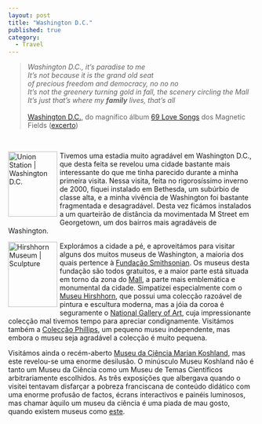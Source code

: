 ```yaml
---
layout: post
title: "Washington D.C."
published: true
category:
  - Travel
---
```

<blockquote><cite>Washington D.C., it’s paradise to me<br/>
It’s not because it is the grand old seat<br/>
of precious freedom and democracy, no no no<br/>
It’s not the greenery turning gold in fall, the scenery circling the Mall<br/>
It’s just that’s where my <strong>family</strong> lives, that’s all</cite><br/><br/>
<a href="http://stephinsongs.wiw.org/tab/69ls2.html#14">Washington D.C.</a>, do magnífico álbum <a href="http://www.houseoftomorrow.com/tmf_cd_69ls.php">69 Love Songs</a> dos Magnetic Fields (<a href="http://nubule.nu/homeless/688/WashingtonDCExcerpt.mp3">excerto</a>)</blockquote><br/>
<p><a href="http://olifante.blogs.com/covil/images/IMGP42681.html" onclick="window.open('http://olifante.blogs.com/covil/images/IMGP42681.html','popup','width=300,height=400,scrollbars=no,resizable=no,toolbar=no,directories=no,location=no,menubar=no,status=no,left=0,top=0'); return false"><img alt="Union Station | Washington D.C." src="http://olifante.blogs.com/covil/images/IMGP4268-thumb.jpg" width="100" height="133" border="0" style="float: left; margin: 0px 5px 5px 0px;" /></a>Tivemos uma estadia muito agradável em Washington D.C., que desta feita se revelou uma cidade bastante mais interessante do que me tinha parecido durante a minha primeira visita. Nessa visita, feita no rigorosíssimo inverno de 2000, fiquei instalado em Bethesda, um subúrbio de classe alta, e a minha vivência de Washington foi bastante fragmentada e desagradável. Desta vez ficámos instalados a um quarteirão de distância da movimentada M Street em Georgetown, um dos bairros mais agradáveis de Washington.</p>

<p><a href="http://olifante.blogs.com/covil/images/Hirshhorn.html" onclick="window.open('http://olifante.blogs.com/covil/images/Hirshhorn.html','popup','width=399,height=533,scrollbars=no,resizable=no,toolbar=no,directories=no,location=no,menubar=no,status=no,left=0,top=0'); return false"><img alt="Hirshhorn Museum | Sculpture" src="http://olifante.blogs.com/covil/images/Hirshhorn-thumb.jpg" width="100" height="133" border="0" style="float: left; margin: 0px 5px 5px 0px;" /></a>Explorámos a cidade a pé, e aproveitámos para visitar alguns dos muitos museus de Washington, a maioria dos quais pertence à <a href="http://smithsonian.org/visit/infocenter/dcmuseum.htm">Fundação Smithsonian</a>. Os museus desta fundação são todos gratuitos, e a maior parte está situada em torno da zona do <a href="http://www.nps.gov/nama/monuments/monument.htm">Mall</a>, a parte mais emblemática e monumental da cidade. Simpatizei especialmente com o <a href="http://hirshhorn.si.edu/" title="Hirshhorn">Museu Hirshhorn</a>, que possui uma colecção razoável de pintura e escultura moderna, mas a jóia da coroa é seguramente o <a href="http://www.nga.gov/">National Gallery of Art</a>, cuja impressionante colecção mal tivemos tempo para apreciar condignamente. Visitámos também a <a href="http://www.phillipscollection.org/">Colecção Phillips</a>, um pequeno museu independente, mas embora o museu seja agradável a colecção é muito pequena.</p><p>Visitámos ainda o recém-aberto <a href="http://www.koshland-science-museum.org/">Museu da Ciência Marian Koshland</a>, mas este revelou-se uma enorme desilusão. O minúsculo Museu Koshland não é tanto um Museu da Ciência como um Museu de Temas Científicos arbitrariamente escolhidos. As três exposições que albergava quando o visitei tentavam disfarçar a pobreza franciscana de conteúdo didático com uma enorme profusão de factos, écrans interactivos e painéis luminosos, mas chamar àquilo um museu da ciência é uma piada de mau gosto, quando existem museus como <a href="http://www.sciencemuseum.org.uk/">este</a>. 
</p>

